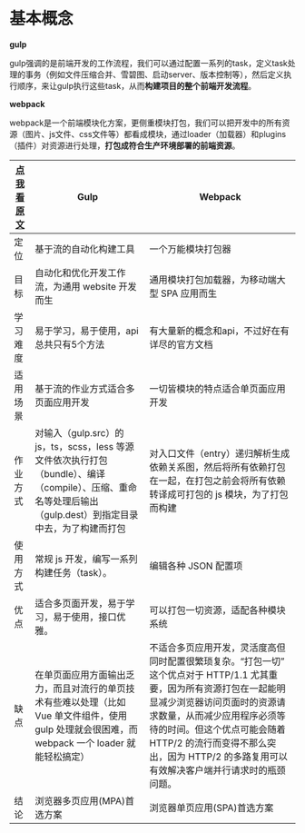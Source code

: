 # 基本概念

**gulp**

gulp强调的是前端开发的工作流程，我们可以通过配置一系列的task，定义task处理的事务（例如文件压缩合并、雪碧图、启动server、版本控制等），然后定义执行顺序，来让gulp执行这些task，从而**构建项目的整个前端开发流程**。



**webpack**

webpack是一个前端模块化方案，更侧重模块打包，我们可以把开发中的所有资源（图片、js文件、css文件等）都看成模块，通过loader（加载器）和plugins（插件）对资源进行处理，**打包成符合生产环境部署的前端资源**。





| [点我看原文](https://juejin.cn/post/6959721156350296095) | Gulp                                                         | Webpack                                                      |
| -------------------------------------------------------- | ------------------------------------------------------------ | ------------------------------------------------------------ |
| 定位                                                     | 基于流的自动化构建工具                                       | 一个万能模块打包器                                           |
| 目标                                                     | 自动化和优化开发工作流，为通用 website 开发而生              | 通用模块打包加载器，为移动端大型 SPA 应用而生                |
| 学习难度                                                 | 易于学习，易于使用，api总共只有5个方法                       | 有大量新的概念和api，不过好在有详尽的官方文档                |
| 适用场景                                                 | 基于流的作业方式适合多页面应用开发                           | 一切皆模块的特点适合单页面应用开发                           |
| 作业方式                                                 | 对输入（gulp.src）的 js，ts，scss，less 等源文件依次执行打包（bundle）、编译（compile）、压缩、重命名等处理后输出（gulp.dest）到指定目录中去，为了构建而打包 | 对入口文件（entry）递归解析生成依赖关系图，然后将所有依赖打包在一起，在打包之前会将所有依赖转译成可打包的 js 模块，为了打包而构建 |
| 使用方式                                                 | 常规 js 开发，编写一系列构建任务（task）。                   | 编辑各种 JSON 配置项                                         |
| 优点                                                     | 适合多页面开发，易于学习，易于使用，接口优雅。               | 可以打包一切资源，适配各种模块系统                           |
| 缺点                                                     | 在单页面应用方面输出乏力，而且对流行的单页技术有些难以处理（比如 Vue 单文件组件，使用 gulp 处理就会很困难，而 webpack 一个 loader 就能轻松搞定） | 不适合多页应用开发，灵活度高但同时配置很繁琐复杂。“打包一切” 这个优点对于 HTTP/1.1 尤其重要，因为所有资源打包在一起能明显减少浏览器访问页面时的资源请求数量，从而减少应用程序必须等待的时间。但这个优点可能会随着 HTTP/2 的流行而变得不那么突出，因为 HTTP/2 的多路复用可以有效解决客户端并行请求时的瓶颈问题。 |
| 结论                                                     | 浏览器多页应用(MPA)首选方案                                  | 浏览器单页应用(SPA)首选方案                                  |





















